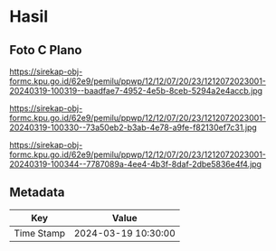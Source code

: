 # Hasil

## Foto C Plano

https://sirekap-obj-formc.kpu.go.id/62e9/pemilu/ppwp/12/12/07/20/23/1212072023001-20240319-100319--baadfae7-4952-4e5b-8ceb-5294a2e4accb.jpg

https://sirekap-obj-formc.kpu.go.id/62e9/pemilu/ppwp/12/12/07/20/23/1212072023001-20240319-100330--73a50eb2-b3ab-4e78-a9fe-f82130ef7c31.jpg

https://sirekap-obj-formc.kpu.go.id/62e9/pemilu/ppwp/12/12/07/20/23/1212072023001-20240319-100344--7787089a-4ee4-4b3f-8daf-2dbe5836e4f4.jpg


## Metadata

| Key        | Value               |
| ---------- | ------------------- |
| Time Stamp | 2024-03-19 10:30:00 |



